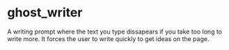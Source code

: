 # ghost_writer
A writing prompt where the text you type dissapears if you take too long to write more. It forces the user to write quickly to get ideas on the page.
